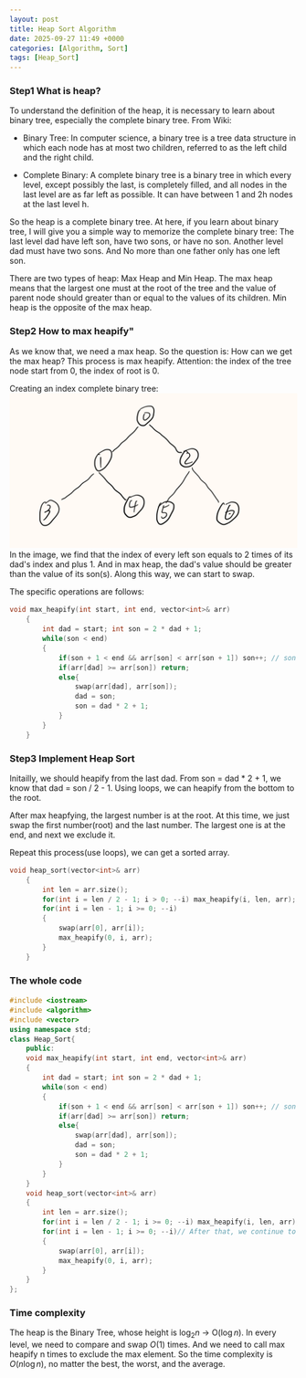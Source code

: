 ```yaml
---
layout: post
title: Heap Sort Algorithm
date: 2025-09-27 11:49 +0000
categories: [Algorithm, Sort]
tags: [Heap_Sort]
---
```

### **Step1 What is heap?**

To understand the definition of the heap, it is necessary to learn about binary tree, especially the complete binary tree.
From Wiki:

- Binary Tree: In computer science, a binary tree is a tree data structure in which each node has at most two children, referred to as the left child and the right child.

- Complete Binary: A complete binary tree is a binary tree in which every level, except possibly the last, is completely filled, and all nodes in the last level are as far left as possible. It can have between 1 and 2h nodes at the last level h.

So the heap is a complete binary tree. At here, if you learn about binary tree, I will give you a simple way to memorize the complete binary tree: The last level dad have left son, have two sons, or have no son. Another level dad must have two sons. And No more than one father only has one left son.

There are two types of heap: Max Heap and Min Heap. The max heap means that the largest one must at the root of the tree and the value of parent node should greater than or equal to the values of its children. Min heap is the opposite of the max heap.

### **Step2 How to max heapify"**

As we know that, we need a max heap. So the question is: How can we get the max heap? This process is max heapify. Attention: the index of the tree node start from 0, the index of root is 0.

Creating an index complete binary tree:
![alt text](/assets/images/image.png)
In the image, we find that the index of every left son equals to 2 times of its dad's index and plus 1. And in max heap, the dad's value should be greater than the value of its son(s). Along this way, we can start to swap.

The specific operations are follows:

```c++
void max_heapify(int start, int end, vector<int>& arr)
    {
        int dad = start; int son = 2 * dad + 1;
        while(son < end)
        {
            if(son + 1 < end && arr[son] < arr[son + 1]) son++; // son + 1 means the right son. Finally give the greatest son.
            if(arr[dad] >= arr[son]) return;
            else{
                swap(arr[dad], arr[son]);
                dad = son;
                son = dad * 2 + 1;
            }
        }
    }
```

### **Step3 Implement Heap Sort**

Initailly, we should heapify from the last dad. From son = dad * 2 + 1, we know that dad = son / 2 - 1. Using loops, we can heapify from the bottom to the root.

After max heapfying, the largest number is at the root. At this time, we just swap the first number(root) and the last number. The largest one is at the end, and next we exclude it.

Repeat this process(use loops), we can get a sorted array.

```c++
void heap_sort(vector<int>& arr)
    {
        int len = arr.size();
        for(int i = len / 2 - 1; i > 0; --i) max_heapify(i, len, arr);
        for(int i = len - 1; i >= 0; --i)
        {
            swap(arr[0], arr[i]);
            max_heapify(0, i, arr);
        }
    }
```

### **The whole code**

```c++
#include <iostream>
#include <algorithm>
#include <vector>
using namespace std;
class Heap_Sort{
    public:
    void max_heapify(int start, int end, vector<int>& arr)
    {
        int dad = start; int son = 2 * dad + 1;
        while(son < end)
        {
            if(son + 1 < end && arr[son] < arr[son + 1]) son++; // son + 1 means the right son. Finally give the greatest son.
            if(arr[dad] >= arr[son]) return;
            else{
                swap(arr[dad], arr[son]);
                dad = son;
                son = dad * 2 + 1;
            }
        }
    }
    void heap_sort(vector<int>& arr)
    {
        int len = arr.size();
        for(int i = len / 2 - 1; i >= 0; --i) max_heapify(i, len, arr);// Initail maintain from the bottom, and obtain the maximum numbers, at the same time ensuring that the second largest number is on the second level, the third largest number is on the third level, and so on.
        for(int i = len - 1; i >= 0; --i)// After that, we continue to maintain it from top, ensuring that the parent value is greater than the child value at each level.
        {
            swap(arr[0], arr[i]);
            max_heapify(0, i, arr);
        }
    }
};
```

### **Time complexity**

The heap is the Binary Tree, whose height is $\log_2 n$ -> O($\log n$). In every level, we need to compare and swap $O(1)$ times. And we need to call max heapify n times to exclude the max element. So the time complexity is $O(n \log n)$, no matter the best, the worst, and the average.
